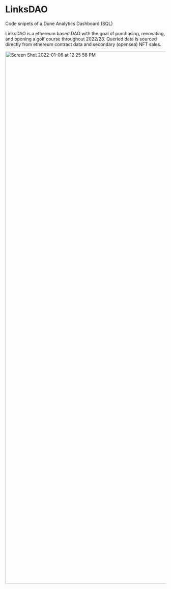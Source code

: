 # LinksDAO
Code snipets of a Dune Analytics Dashboard (SQL) 

LinksDAO is a ethereum based DAO with the goal of purchasing, renovating, and opening a golf course throughout 2022/23. Queried data is sourced directly from ethereum contract data and secondary (opensea) NFT sales.


<img width="1667" alt="Screen Shot 2022-01-06 at 12 25 58 PM" src="https://user-images.githubusercontent.com/79966817/148447214-4b4f8df8-f7a4-49c5-ace4-1656af32f576.png">


